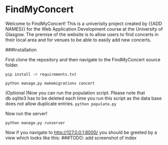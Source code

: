 # FindMyConcert


Welcome to FindMyConcert!
This is a univerisity project created by {{ADD NAMES}} for the Web Application Development course 
at the University of Glasgow. The premise of the website is to allow users to find concerts in their 
local area and for venues to be able to easily add new concerts.

###Installation

First clone the repository and then navigate to the FindMyConcert source folder.

```
pip install -r requirements.txt

python manage.py makemigrations concert
```

(Optional )Now you can run the population script. Please note that db.sqlite3 has to be deleted each time you run this script as the data base does not allow duplicate entries.
```python populate.py```

Now run the server!
```
python manage.py runserver
```

Now if you navigate to http://127.0.0.1:8000/ you should be greeted by a view which looks like this:
###TODO: add screenshot of index
